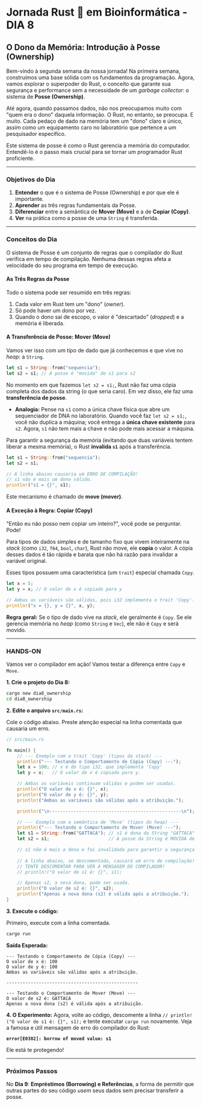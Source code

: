 # Jornada Rust 🦀 em Bioinformática - DIA 8

## O Dono da Memória: Introdução à Posse (Ownership)

Bem-vindo à segunda semana da nossa jornada! Na primeira semana, construímos uma base sólida com os fundamentos da programação. Agora, vamos explorar o superpoder do Rust, o conceito que garante sua segurança e performance sem a necessidade de um *garbage collector*: o sistema de **Posse (Ownership)**.

Até agora, quando passamos dados, não nos preocupamos muito com "quem era o dono" daquela informação. O Rust, no entanto, se preocupa. E muito. Cada pedaço de dado na memória tem um "dono" claro e único, assim como um equipamento caro no laboratório que pertence a um pesquisador específico.

Este sistema de posse é como o Rust gerencia a memória do computador. Entendê-lo é o passo mais crucial para se tornar um programador Rust proficiente.

---

### Objetivos do Dia

1.  **Entender** o que é o sistema de Posse (Ownership) e por que ele é importante.
2.  **Aprender** as três regras fundamentais da Posse.
3.  **Diferenciar** entre a semântica de **Mover (Move)** e a de **Copiar (Copy)**.
4.  **Ver** na prática como a posse de uma `String` é transferida.

---

### Conceitos do Dia

O sistema de Posse é um conjunto de regras que o compilador do Rust verifica em tempo de compilação. Nenhuma dessas regras afeta a velocidade do seu programa em tempo de execução.

#### As Três Regras da Posse

Todo o sistema pode ser resumido em três regras:

1.  Cada valor em Rust tem um "dono" (*owner*).
2.  Só pode haver um dono por vez.
3.  Quando o dono sai de escopo, o valor é "descartado" (*dropped*) e a memória é liberada.

#### A Transferência de Posse: Mover (Move)

Vamos ver isso com um tipo de dado que já conhecemos e que vive no *heap*: a `String`.

```rust
let s1 = String::from("sequencia");
let s2 = s1; // A posse é "movida" de s1 para s2
```

No momento em que fazemos `let s2 = s1;`, Rust não faz uma cópia completa dos dados da string (o que seria caro). Em vez disso, ele faz uma **transferência de posse**.

* **Analogia:** Pense na `s1` como a única chave física que abre um sequenciador de DNA no laboratório. Quando você faz `let s2 = s1;`, você não duplica a máquina; você entrega a **única chave existente** para `s2`. Agora, `s1` não tem mais a chave e não pode mais acessar a máquina.

Para garantir a segurança da memória (evitando que duas variáveis tentem liberar a mesma memória), o Rust **invalida `s1`** após a transferência.

```rust
let s1 = String::from("sequencia");
let s2 = s1;

// A linha abaixo causaria um ERRO DE COMPILAÇÃO!
// s1 não é mais um dono válido.
println!("s1 = {}", s1); 
```
Este mecanismo é chamado de **move (mover)**.

#### A Exceção à Regra: Copiar (Copy)

"Então eu não posso nem copiar um inteiro?", você pode se perguntar. Pode!

Para tipos de dados simples e de tamanho fixo que vivem inteiramente na *stack* (como `i32`, `f64`, `bool`, `char`), Rust não move, ele **copia** o valor. A cópia desses dados é tão rápida e barata que não há razão para invalidar a variável original.

Esses tipos possuem uma característica (um `trait`) especial chamada `Copy`.

```rust
let x = 5;
let y = x; // O valor de x é copiado para y

// Ambas as variáveis são válidas, pois i32 implementa o trait 'Copy'.
println!("x = {}, y = {}", x, y); 
```
**Regra geral:** Se o tipo de dado vive na *stack*, ele geralmente é `Copy`. Se ele gerencia memória no *heap* (como `String` e `Vec`), ele não é `Copy` e será movido.

---

### HANDS-ON

Vamos ver o compilador em ação! Vamos testar a diferença entre `Copy` e `Move`.

**1. Crie o projeto do Dia 8:**

```bash
cargo new dia8_ownership
cd dia8_ownership
```

**2. Edite o arquivo `src/main.rs`:**

Cole o código abaixo. Preste atenção especial na linha comentada que causaria um erro.

```rust
// src/main.rs

fn main() {
    // --- Exemplo com o trait 'Copy' (tipos da stack) ---
    println!("--- Testando o Comportamento de Cópia (Copy) ---");
    let x = 100; // x é do tipo i32, que implementa 'Copy'
    let y = x;   // O valor de x é copiado para y.

    // Ambas as variáveis continuam válidas e podem ser usadas.
    println!("O valor de x é: {}", x);
    println!("O valor de y é: {}", y);
    println!("Ambas as variáveis são válidas após a atribuição.");

    println!("\n-------------------------------------------------\n");

    // --- Exemplo com a semântica de 'Move' (tipos do heap) ---
    println!("--- Testando o Comportamento de Mover (Move) ---");
    let s1 = String::from("GATTACA"); // s1 é dona da String "GATTACA"
    let s2 = s1;                      // A posse da String é MOVIDA de s1 para s2.

    // s1 não é mais a dona e foi invalidada para garantir a segurança da memória.
    
    // A linha abaixo, se descomentada, causará um erro de compilação!
    // TENTE DESCOMENTAR PARA VER A MENSAGEM DO COMPILADOR!
    // println!("O valor de s1 é: {}", s1);

    // Apenas s2, a nova dona, pode ser usada.
    println!("O valor de s2 é: {}", s2);
    println!("Apenas a nova dona (s2) é válida após a atribuição.");
}
```

**3. Execute o código:**

Primeiro, execute com a linha comentada.

```bash
cargo run
```

**Saída Esperada:**
```
--- Testando o Comportamento de Cópia (Copy) ---
O valor de x é: 100
O valor de y é: 100
Ambas as variáveis são válidas após a atribuição.

-------------------------------------------------

--- Testando o Comportamento de Mover (Move) ---
O valor de s2 é: GATTACA
Apenas a nova dona (s2) é válida após a atribuição.
```

**4. O Experimento:**
Agora, volte ao código, descomente a linha `// println!("O valor de s1 é: {}", s1);` e tente executar `cargo run` novamente. Veja a famosa e útil mensagem de erro do compilador do Rust:
 
 **`error[E0382]: borrow of moved value: s1`**  
 
 Ele está te protegendo!

---

### Próximos Passos

No **Dia 9**: **Empréstimos (Borrowing) e Referências**, a forma de permitir que outras partes do seu código *usem* seus dados sem precisar transferir a posse.
